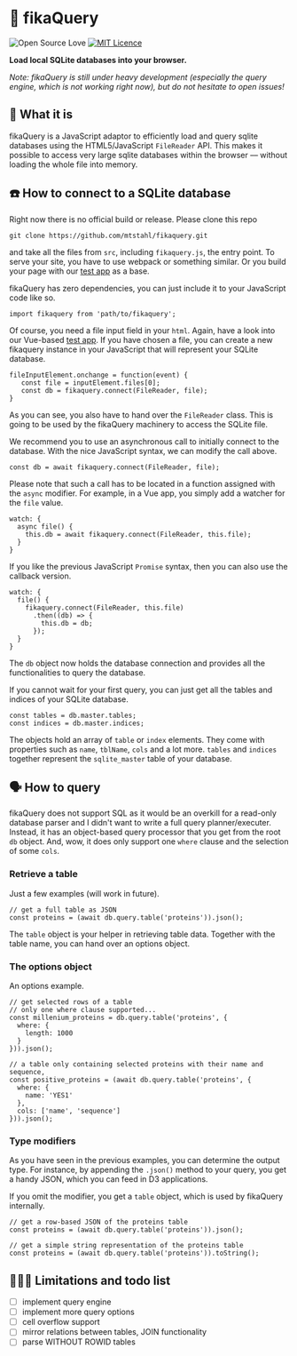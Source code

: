 # 🔎 fikaQuery

![Open Source Love](https://badges.frapsoft.com/os/v1/open-source.png?v=102)
[![MIT Licence](https://badges.frapsoft.com/os/mit/mit.png?v=102)](https://opensource.org/licenses/mit-license.php)

**Load local SQLite databases into your browser.**

*Note: fikaQuery is still under heavy development (especially*
*the query engine, which is not working right now),*
*but do not hesitate to open issues!*


## 🧐 What it is
fikaQuery is a JavaScript adaptor to efficiently load and query
sqlite databases using the HTML5/JavaScript `FileReader` API.
This makes it possible to access very large sqlite
databases within the browser –– without loading the whole
file into memory.


## ☎️ How to connect to a SQLite database
Right now there is no official build or release. Please clone
this repo
```{bash}
git clone https://github.com/mtstahl/fikaquery.git
```
and take all the files from `src`, including `fikaquery.js`, the
entry point. To serve your site, you have to use webpack or
something similar. Or you build your page with our
[test app](https://github.com/mtstahl/fikaquery/tree/master/test-vue)
as a base.

fikaQuery has zero dependencies, you can just include it to your
JavaScript code like so.
```{JavaScript}
import fikaquery from 'path/to/fikaquery';
```
Of course, you need a file input field in your `html`. Again, have a look
into our Vue-based [test app](https://github.com/mtstahl/fikaquery/tree/master/test-vue).
If you have chosen a file, you can create a new fikaquery instance
in your JavaScript that will represent your SQLite database.
```{JavaScript}
fileInputElement.onchange = function(event) {
   const file = inputElement.files[0];
   const db = fikaquery.connect(FileReader, file);
}
```
As you can see, you also have to hand over the `FileReader` class.
This is going to be used by the fikaQuery machinery to
access the SQLite file.

We recommend you to use an asynchronous call to initially connect
to the database. With the nice JavaScript syntax, we can
modify the call above.
```{JavaScript}
const db = await fikaquery.connect(FileReader, file);
```
Please note that such a call has to be located in a function
assigned with the `async` modifier. For example, in a Vue app,
you simply add a watcher for the `file` value.
```{Vue}
watch: {
  async file() {
    this.db = await fikaquery.connect(FileReader, this.file);
  }
}
```
If you like the previous JavaScript `Promise` syntax, then you can
also use the callback version.
```{Vue}
watch: {
  file() {
    fikaquery.connect(FileReader, this.file)
      .then((db) => {
        this.db = db;
      });
  }
}
```

The `db` object now holds the database connection and provides
all the functionalities to query the database.

If you cannot wait for your first query, you can just get all
the tables and indices of your SQLite database.
```{JavaScript}
const tables = db.master.tables;
const indices = db.master.indices;
```
The objects hold an array of `table` or `index` elements. They come
with properties such as `name`, `tblName`, `cols` and a lot more.
`tables` and `indices` together represent the `sqlite_master` table
of your database.


## 🗣 How to query
fikaQuery does not support SQL as it would be an overkill for
a read-only database parser and I didn't want to write a full
query planner/executer. Instead, it has an object-based query
processor that you get from the root `db` object. And, wow, it
does only support one `where` clause and the selection of some
`cols`.

### Retrieve a table
Just a few examples (will work in future).
```{JavaScript}
// get a full table as JSON
const proteins = (await db.query.table('proteins')).json();
```

The `table` object is your helper in retrieving table data.
Together with the table name, you can hand over an options object.

### The options object
An options example.
```{JavaScript}
// get selected rows of a table
// only one where clause supported...
const millenium_proteins = db.query.table('proteins', {
  where: {
    length: 1000
  }
})).json();

// a table only containing selected proteins with their name and sequence,
const positive_proteins = (await db.query.table('proteins', {
  where: {
    name: 'YES1'
  },
  cols: ['name', 'sequence']
})).json();
```

### Type modifiers
As you have seen in the previous examples, you can determine the output
type. For instance, by appending the `.json()` method to your query,
you get a handy JSON, which you can feed in D3 applications.

If you omit the modifier, you get a `table` object, which is used by
fikaQuery internally.
```{JavaScript}
// get a row-based JSON of the proteins table
const proteins = (await db.query.table('proteins')).json();

// get a simple string representation of the proteins table
const proteins = (await db.query.table('proteins')).toString();
```


## 👩🏼‍💻 Limitations and todo list
* [ ] implement query engine
* [ ] implement more query options
* [ ] cell overflow support
* [ ] mirror relations between tables, JOIN functionality
* [ ] parse WITHOUT ROWID tables
